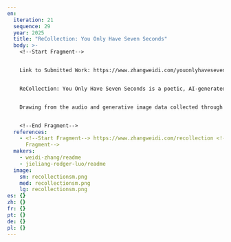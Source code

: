 ```yaml
---
en:
  iteration: 21
  sequence: 29
  year: 2025
  title: "ReCollection: You Only Have Seven Seconds"
  body: >-
    <﻿!--Start Fragment-->


    L﻿ink to Submitted Work: https://www.zhangweidi.com/youonlyhavesevenseconds password: recollection


    ReCollection: You Only Have Seven Seconds is a poetic, AI-generated documentary that visualizes human fading memory at the intersection of remembrance and imagination. Against the backdrop of rising Alzheimer’s cases and the emergence of machine-generated false memories, the video reimagines remembrance through the lens of artificial intelligence. Inspired by her grandmother’s cognitive decline, the artist created a custom AI system that transforms fragmented spoken recollections into synthetic visual sequences. Presented as a public interactive AI art installation, ReCollection has welcomed thousands of visitors from around the world to whisper their fading memories—each within seven seconds—into the artwork and generate visual memories in real time. These visual memories—constructed through speech recognition, text auto-completion, and text-to-image generation—form the foundation of an evolving visual archive.


    Drawing from the audio and generative image data collected through the ReCollection installation, the video incorporates emerging speech-to-video technology to weave a collective, culturally diverse montage of love and loss. Initially conceived as a personal reflection, ReCollection has evolved into a living, breathing, shared worldbuilding experience for memory recreation—where the ephemeral past is not restored, but reassembled into a dynamic portrait of collective human selfhood.


    <﻿!--End Fragment-->
  references:
    - <﻿!--Start Fragment--> https://www.zhangweidi.com/recollection <!--End
      Fragment-->
  makers:
    - weidi-zhang/readme
    - jieliang-rodger-luo/readme
  image:
    sm: recollectionsm.png
    med: recollectionsm.png
    lg: recollectionsm.png
es: {}
zh: {}
fr: {}
pt: {}
de: {}
pl: {}
---
```

